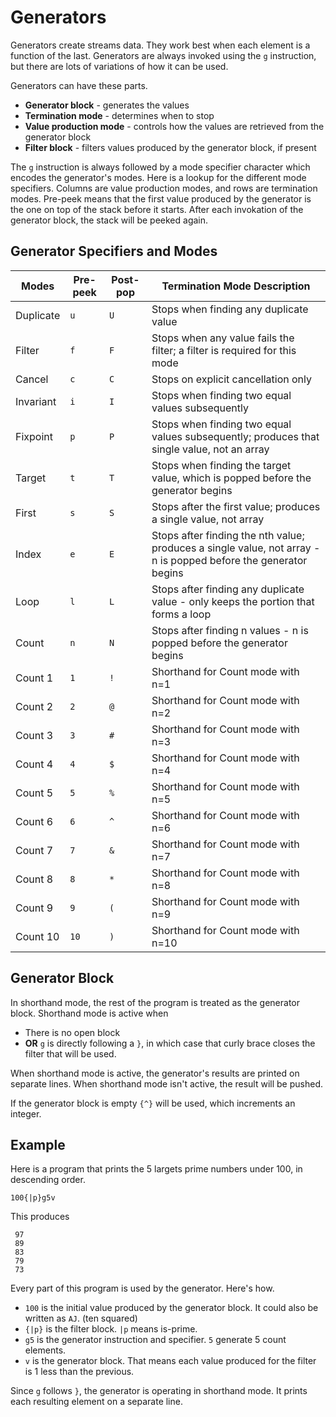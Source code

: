 # Generators
Generators create streams data.  They work best when each element is a function of the last.  Generators are always invoked using the `g` instruction, but there are lots of variations of how it can be used.

Generators can have these parts.

 * **Generator block** - generates the values
 * **Termination mode** - determines when to stop
 * **Value production mode** - controls how the values are retrieved from the generator block
 * **Filter block** - filters values produced by the generator block, if present

The `g` instruction is always followed by a mode specifier character which encodes the generator's modes.  Here is a lookup for the different mode specifiers.  Columns are value production modes, and rows are termination modes.  Pre-peek means that the first value produced by the generator is the one on top of the stack before it starts.  After each invokation of the generator block, the stack will be peeked again.

## Generator Specifiers and Modes
Modes    	|Pre-peek	|Post-pop	|Termination Mode Description
---      	|---     	|---     	|---
Duplicate	|`u`     	|`U`     	|Stops when finding any duplicate value
Filter   	|`f`     	|`F`     	|Stops when any value fails the filter; a filter is required for this mode
Cancel   	|`c`     	|`C`     	|Stops on explicit cancellation only
Invariant	|`i`     	|`I`     	|Stops when finding two equal values subsequently
Fixpoint 	|`p`     	|`P`     	|Stops when finding two equal values subsequently; produces that single value, not an array
Target   	|`t`     	|`T`     	|Stops when finding the target value, which is popped before the generator begins
First    	|`s`     	|`S`     	|Stops after the first value;  produces a single value, not array
Index    	|`e`     	|`E`     	|Stops after finding the nth value;  produces a single value, not array - n is popped before the generator begins
Loop     	|`l`     	|`L`     	|Stops after finding any duplicate value - only keeps the portion that forms a loop
Count    	|`n`     	|`N`     	|Stops after finding n values - n is popped before the generator begins
Count 1  	|`1`     	|`!`     	|Shorthand for Count mode with n=1
Count 2  	|`2`     	|`@`     	|Shorthand for Count mode with n=2
Count 3  	|`3`     	|`#`     	|Shorthand for Count mode with n=3
Count 4  	|`4`     	|`$`     	|Shorthand for Count mode with n=4
Count 5  	|`5`     	|`%`     	|Shorthand for Count mode with n=5
Count 6  	|`6`     	|`^`     	|Shorthand for Count mode with n=6
Count 7  	|`7`     	|`&`     	|Shorthand for Count mode with n=7
Count 8  	|`8`     	|`*`     	|Shorthand for Count mode with n=8
Count 9  	|`9`     	|`(`     	|Shorthand for Count mode with n=9
Count 10 	|`10`    	|`)`     	|Shorthand for Count mode with n=10

## Generator Block
In shorthand mode, the rest of the program is treated as the generator block.  Shorthand mode is active when

 * There is no open block
 * **OR** `g` is directly following a `}`, in which case that curly brace closes the filter that will be used.

When shorthand mode is active, the generator's results are printed on separate lines.  When shorthand mode isn't active, the result will be pushed.

If the generator block is empty `{^}` will be used, which increments an integer.

## Example

Here is a program that prints the 5 largets prime numbers under 100, in descending order.

    100{|p}g5v

This produces

     97
     89
     83
     79
     73

Every part of this program is used by the generator.  Here's how.

 * `100` is the initial value produced by the generator block.  It could also be written as `AJ`. (ten squared)
 * `{|p}` is the filter block. `|p` means is-prime.
 * `g5` is the generator instruction and specifier.  `5` generate 5 count elements.
 * `v` is the generator block.  That means each value produced for the filter is 1 less than the previous.

Since `g` follows `}`, the generator is operating in shorthand mode.  It prints each resulting element on a separate line.

